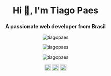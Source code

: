 <!--
### Hi there 👋


**tiagopaes/tiagopaes** is a ✨ _special_ ✨ repository because its `README.md` (this file) appears on your GitHub profile.

Here are some ideas to get you started:

- 🔭 I’m currently working on ...
- 🌱 I’m currently learning ...
- 👯 I’m looking to collaborate on ...
- 🤔 I’m looking for help with ...
- 💬 Ask me about ...
- 📫 How to reach me: ...
- 😄 Pronouns: ...
- ⚡ Fun fact: ...
-->

<h1 align="center">Hi 👋, I'm Tiago Paes</h1>
<h3 align="center">A passionate web developer from Brasil</h3>

<p align="center"> <img src="https://komarev.com/ghpvc/?username=tiagopaes" alt="tiagopaes" /> </p>


<p align="center"> <img src="https://github-readme-stats.vercel.app/api?username=tiagopaes&show_icons=true" alt="tiagopaes" /> </p>
<p align="center"> <img src="https://github-readme-stats.vercel.app/api/top-langs/?username=tiagopaes" alt="tiagopaes" /> </p>

<p align="center">
<a href="https://codepen.io/tiagopaes" target="blank"><img align="center" src="https://cdn.jsdelivr.net/npm/simple-icons@3.0.1/icons/codepen.svg" alt="tiagopaes" height="20" width="20" /></a>
<a href="https://twitter.com/tiagopaes_" target="blank"><img align="center" src="https://cdn.jsdelivr.net/npm/simple-icons@3.0.1/icons/twitter.svg" alt="tiagopaes_" height="20" width="20" /></a>
<a href="https://linkedin.com/in/tiago-paes-a5119ba0" target="blank"><img align="center" src="https://cdn.jsdelivr.net/npm/simple-icons@3.0.1/icons/linkedin.svg" alt="tiago-paes-a5119ba0" height="20" width="20" /></a>
</p>
